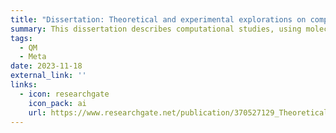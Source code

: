 ```yaml
---
title: "Dissertation: Theoretical and experimental explorations on compound identification in metabolomics"
summary: This dissertation describes computational studies, using molecular dynamics, on in-silico mass spectra of small molecules generation. Chapter 1 provides an overview of applications of quantum chemistry to generate in-silico mass spectra. Chapter 2 showcases the performance of quantum chemistry simulations on small molecules and probes the parameter space to find potential improvements to the existing method. The conformational flexibility effect is also explored and has no correlation with prediction accuracy. Chapter 3 describes a new workflow to include chemical derivation, especially silylation in the quantum chemistry calculation. Different compound classes including organic acid, alcohol, amide, amine and thiols are simulated and compared against experimental mass spectra. The molecular dynamics trajectories are also investigated to find missed fragmentations from rearrangements. Chapter 4 provides a new algorithm that introduces excited state calculation into the molecular dynamics prediction of mass spectra. The new algorithm can predict more fragmentation reactions that are missing in previous studies and as a result, the mass spectral similarity scores are increased, and simulation is more accurate. Chapter 4 also discusses the limitations of molecular dynamics simulation time and lack of rearrangement reactions. Chapter 5 provides another routine from experimental side to help unknown metabolites identification with methane chemical ionization and quadrupole-time of flight mass spectrometry. 
tags:
  - QM
  - Meta
date: 2023-11-18
external_link: ''
links:
  - icon: researchgate
    icon_pack: ai
    url: https://www.researchgate.net/publication/370527129_Theoretical_and_experimental_explorations_on_compound_identification_in_metabolomics
---
```

